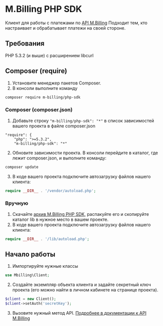 # M.Billing PHP SDK

Клиент для работы с платежами по [API M.Billing](https://help.mbilling.one)
Подходит тем, кто настраивает и обрабатывает платежи на своей стороне.

## Требования
PHP 5.3.2 (и выше) с расширением libcurl

## Composer (require)

1. Установите менеджер пакетов Composer.
2. В консоли выполните команду
```bash
composer require m-billing/php-sdk
```

### Composer (composer.json)
1. Добавьте строку `"m-billing/php-sdk": "*"` в список зависимостей вашего проекта в файле composer.json
```
"require": {
    "php": ">=5.3.2",
    "m-billing/php-sdk": "*"     
```
2. Обновите зависимости проекта. В консоли перейдите в каталог, где лежит composer.json, и выполните команду:
```bash
composer update
```
3. В коде вашего проекта подключите автозагрузку файлов нашего клиента:
```php
require __DIR__ . '/vendor/autoload.php';
```

### Вручную

1. Скачайте [архив M.Billing PHP SDK](https://github.com/m-billing/php-sdk/archive/master.zip), распакуйте его и скопируйте каталог lib в нужное место в вашем проекте.
2. В коде вашего проекта подключите автозагрузку файлов нашего клиента:
```php
require __DIR__ . '/lib/autoload.php'; 
```

## Начало работы

1. Импортируйте нужные классы
```php
use Mbilling\Client;
```
2. Создайте экземпляр объекта клиента и задайте секретный ключ проекта (его можно найти в личном кабинете на странице проекта).
```php
$client = new Client();
$client->setAuth('secretKey');
```
3. Вызовите нужный метод API. [Подробнее в документации к API M.Billing](https://help.mbilling.one)